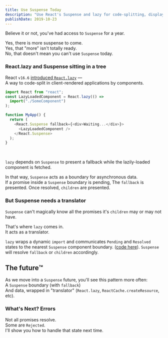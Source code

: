 ```yaml
---
title: Use Suspense Today
description: "Use React's Suspense and lazy for code-splitting, displaying fallbacks during component fetching, and handling asynchronous data efficiently."
publishDate: 2019-10-23
---
```


Believe it or not, you've had access to `Suspense` for a year.

Yes, there is more suspense to come.  
Yes, that "more" isn't totally ready.  
No, that doesn't mean you can't use `Suspense` today.

### React.lazy and Suspense sitting in a tree

React `v16.6` [introduced `React.lazy`](https://reactjs.org/blog/2018/10/23/react-v-16-6.html#reactlazy-code-splitting-with-suspense) —  
A way to code-split in client-rendered applications by components.

```js
import React from "react";
const LazyLoadedComponent = React.lazy(() =>
  import("./SomeComponent")
);

function MyApp() {
  return (
    <React.Suspense fallback={<div>Waiting...</div>}>
      <LazyLoadedComponent />
    </React.Suspense>
  );
}
```

<br />

`lazy` depends on `Suspense` to present a fallback while the lazily-loaded component is fetched.

In that way, `Suspense` acts as a boundary for asynchronous data.  
If a promise inside a `Suspense` boundary is pending,
The `fallback` is presented.
Once resolved, `children` are presented.

### But Suspense needs a translator

`Suspense` can't magically know all the promises it's `children` may or may not have.

That's where `lazy` comes in.  
It acts as a translator.

`lazy` wraps a dynamic `import` and communicates `Pending` and `Resolved` states to the nearest `Suspense` component boundary.
([code here](https://github.com/facebook/react/blob/master/packages/shared/ReactLazyComponent.js)).
`Suspense` will resolve `fallback` or `children` accordingly.

## The future™️

As we move into a `Suspense` future, you'll see this pattern more often:  
A `Suspense` boundary (with `fallback`)  
And data, wrapped in "translator" (`React.lazy`, `ReactCache.createResource`, etc).

### What's Next? Errors

Not all promises resolve.  
Some are `Rejected`.  
I'll show you how to handle that state next time.
